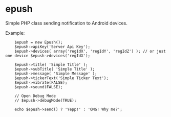 # epush
Simple PHP class sending notification to Android devices.


Example:

        $epush = new Epush();
        $epush->apiKey('Server Api Key');
        $epush->devices( array('regIdX', 'regIdY', 'regIdZ') ); // or just one device $epush->devices('regIdX');
        
        $epush->title( 'Simple Title' );
        $epush->subTitle( 'Simple Title' );
        $epush->message( 'Simple Message' );
        $epush->tickerText('Simple Ticker Text');
        $epush->vibrate(FALSE);
        $epush->sound(FALSE);
        
        // Open Debug Mode
        // $epush->debugMode(TRUE);
        
        echo $epush->send() ? 'Yepp!' : 'OMG! Why me?';

